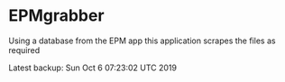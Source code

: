 # EPMgrabber
Using a database from the EPM app this application scrapes the files as required


Latest backup: Sun Oct 6 07:23:02 UTC 2019
